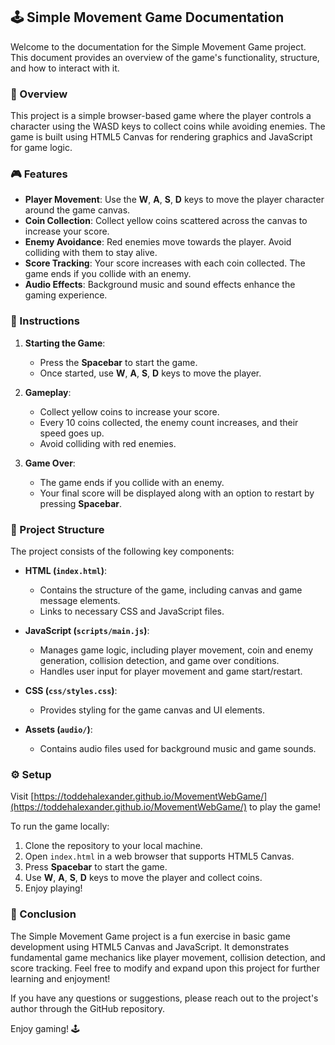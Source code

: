 ## 🕹️ Simple Movement Game Documentation

Welcome to the documentation for the Simple Movement Game project. This document provides an overview of the game's functionality, structure, and how to interact with it.

### 🌟 Overview
 
This project is a simple browser-based game where the player controls a character using the WASD keys to collect coins while avoiding enemies. The game is built using HTML5 Canvas for rendering graphics and JavaScript for game logic.

### 🎮 Features

- **Player Movement**: Use the **W**, **A**, **S**, **D** keys to move the player character around the game canvas.
- **Coin Collection**: Collect yellow coins scattered across the canvas to increase your score.
- **Enemy Avoidance**: Red enemies move towards the player. Avoid colliding with them to stay alive.
- **Score Tracking**: Your score increases with each coin collected. The game ends if you collide with an enemy.
- **Audio Effects**: Background music and sound effects enhance the gaming experience.

### 📜 Instructions

1. **Starting the Game**:
   - Press the **Spacebar** to start the game.
   - Once started, use **W**, **A**, **S**, **D** keys to move the player.

2. **Gameplay**:
   - Collect yellow coins to increase your score.
   - Every 10 coins collected, the enemy count increases, and their speed goes up.
   - Avoid colliding with red enemies.

3. **Game Over**:
   - The game ends if you collide with an enemy.
   - Your final score will be displayed along with an option to restart by pressing **Spacebar**.

### 📁 Project Structure

The project consists of the following key components:

- **HTML (`index.html`)**:
  - Contains the structure of the game, including canvas and game message elements.
  - Links to necessary CSS and JavaScript files.

- **JavaScript (`scripts/main.js`)**:
  - Manages game logic, including player movement, coin and enemy generation, collision detection, and game over conditions.
  - Handles user input for player movement and game start/restart.
  
- **CSS (`css/styles.css`)**:
  - Provides styling for the game canvas and UI elements.

- **Assets (`audio/`)**:
  - Contains audio files used for background music and game sounds.

### ⚙️ Setup

Visit [https://toddehalexander.github.io/MovementWebGame/](https://toddehalexander.github.io/MovementWebGame/) to play the game!

To run the game locally:

1. Clone the repository to your local machine.
2. Open `index.html` in a web browser that supports HTML5 Canvas.
3. Press **Spacebar** to start the game.
4. Use **W**, **A**, **S**, **D** keys to move the player and collect coins.
5. Enjoy playing!

### 🎉 Conclusion

The Simple Movement Game project is a fun exercise in basic game development using HTML5 Canvas and JavaScript. It demonstrates fundamental game mechanics like player movement, collision detection, and score tracking. Feel free to modify and expand upon this project for further learning and enjoyment!

If you have any questions or suggestions, please reach out to the project's author through the GitHub repository.

Enjoy gaming! 🕹️
